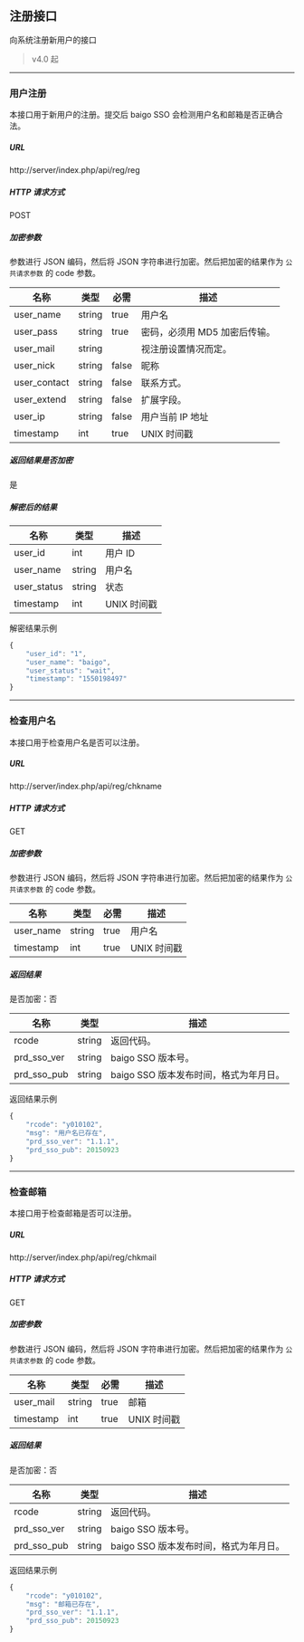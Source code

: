 ## 注册接口

向系统注册新用户的接口

> v4.0 起

----------

### 用户注册

本接口用于新用户的注册。提交后 baigo SSO 会检测用户名和邮箱是否正确合法。

##### URL

http://server/index.php/api/reg/reg

##### HTTP 请求方式

POST

##### 加密参数

参数进行 JSON 编码，然后将 JSON 字符串进行加密。然后把加密的结果作为 `公共请求参数` 的 code 参数。

| 名称 | 类型 | 必需 | 描述 |
| - | - | - | - |
| user_name | string | true | 用户名 |
| user_pass | string | true | 密码，必须用 MD5 加密后传输。 |
| user_mail | string |  | 视注册设置情况而定。|
| user_nick | string | false | 昵称 |
| user_contact | string | false | 联系方式。 |
| user_extend | string | false | 扩展字段。 |
| user_ip | string | false | 用户当前 IP 地址 |
| timestamp | int | true | UNIX 时间戳 |

##### 返回结果是否加密

是

##### 解密后的结果

| 名称 | 类型 | 描述 |
| - | - | - |
| user_id | int | 用户 ID |
| user_name | string | 用户名 |
| user_status | string | 状态 |
| timestamp | int | UNIX 时间戳 |

解密结果示例

``` javascript
{
    "user_id": "1",
    "user_name": "baigo",
    "user_status": "wait",
    "timestamp": "1550198497"
}
```

----------

### 检查用户名

本接口用于检查用户名是否可以注册。

##### URL

http://server/index.php/api/reg/chkname

##### HTTP 请求方式

GET

##### 加密参数

参数进行 JSON 编码，然后将 JSON 字符串进行加密。然后把加密的结果作为 `公共请求参数` 的 code 参数。

| 名称 | 类型 | 必需 | 描述 |
| - | - | - | - |
| user_name | string | true | 用户名 |
| timestamp | int | true | UNIX 时间戳 |

##### 返回结果

是否加密：否

| 名称 | 类型 | 描述 |
| - | - | - |
| rcode | string | 返回代码。 |
| prd_sso_ver | string | baigo SSO 版本号。 |
| prd_sso_pub | string | baigo SSO 版本发布时间，格式为年月日。 |

返回结果示例

``` javascript
{
    "rcode": "y010102",
    "msg": "用户名已存在",
    "prd_sso_ver": "1.1.1",
    "prd_sso_pub": 20150923
}
```

----------

### 检查邮箱

本接口用于检查邮箱是否可以注册。

##### URL

http://server/index.php/api/reg/chkmail

##### HTTP 请求方式

GET

##### 加密参数

参数进行 JSON 编码，然后将 JSON 字符串进行加密。然后把加密的结果作为 `公共请求参数` 的 code 参数。

| 名称 | 类型 | 必需 | 描述 |
| - | - | - | - |
| user_mail | string | true | 邮箱 |
| timestamp | int | true | UNIX 时间戳 |

##### 返回结果

是否加密：否

| 名称 | 类型 | 描述 |
| - | - | - |
| rcode | string | 返回代码。 |
| prd_sso_ver | string | baigo SSO 版本号。 |
| prd_sso_pub | string | baigo SSO 版本发布时间，格式为年月日。 |

返回结果示例

``` javascript
{
    "rcode": "y010102",
    "msg": "邮箱已存在",
    "prd_sso_ver": "1.1.1",
    "prd_sso_pub": 20150923
}
```

